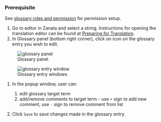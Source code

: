 ### Prerequisite
See [glossary roles and permission](user-guide/glossary/glossary-roles-permissions) for permission setup.

1. Go to editor in Zanata and select a string. Instructions for opening the
    translation editor can be found at [Preparing for Translation](user-guide/translator-guide#start-translate-a-project-version).
1. In Glossary panel (bottom right corner), click on <i class='i i--info txt--highlight'></i> icon on the glossary entry you wish to edit.
<figure>
    <img alt="glossary panel" src="images/glossary-panel.png" />
    <figcaption>Glossary panel</figcaption>
</figure>

<figure>
    <img alt="glossary entry window" src="images/glossary-edit-windows.png" />
    <figcaption>Glossary entry windows</figcaption>
</figure>

1. In the popup window, user can:
   1. edit glossary target term
   1. add/remove comments to target term - use `+` sign to add new comment, use `-` sign to remove comment from list

1. Click `Save` to save changes made in the glossary entry.

